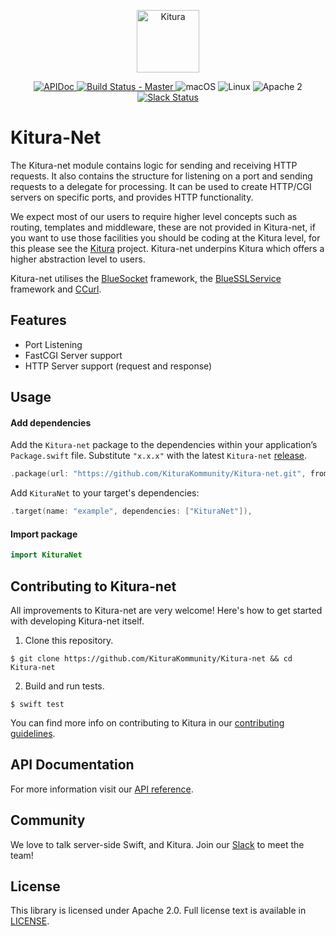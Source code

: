 <p align="center">
<a href="http://kitura.io/">
<img src="https://raw.githubusercontent.com/KituraKommunity/Kitura/master/Sources/Kitura/resources/kitura-bird.svg?sanitize=true" height="100" alt="Kitura">
</a>
</p>

<p align="center">
    <a href="https://ibm-swift.github.io/Kitura-net/index.html">
    <img src="https://img.shields.io/badge/apidoc-KituraNet-1FBCE4.svg?style=flat" alt="APIDoc">
    </a>
    <a href="https://travis-ci.org/KituraKommunity/Kitura-net">
    <img src="https://travis-ci.org/KituraKommunity/Kitura-net.svg?branch=master" alt="Build Status - Master">
    </a>
    <img src="https://img.shields.io/badge/os-macOS-green.svg?style=flat" alt="macOS">
    <img src="https://img.shields.io/badge/os-linux-green.svg?style=flat" alt="Linux">
    <img src="https://img.shields.io/badge/license-Apache2-blue.svg?style=flat" alt="Apache 2">
    <a href="http://swift-at-ibm-slack.mybluemix.net/">
    <img src="http://swift-at-ibm-slack.mybluemix.net/badge.svg" alt="Slack Status">
    </a>
</p>

# Kitura-Net

The Kitura-net module contains logic for sending and receiving HTTP requests. It also contains the structure for listening on a port and sending requests to a delegate for processing. It can be used to create HTTP/CGI servers on specific ports, and provides HTTP functionality.

We expect most of our users to require higher level concepts such as routing, templates and middleware, these are not provided in Kitura-net, if you want to use those facilities you should be coding at the Kitura level, for this please see the [Kitura](https://github.com/KituraKommunity/Kitura) project. Kitura-net underpins Kitura which offers a higher abstraction level to users.

Kitura-net utilises the [BlueSocket](https://github.com/KituraKommunity/BlueSocket) framework, the [BlueSSLService](https://github.com/KituraKommunity/BlueSSLService.git) framework and [CCurl](https://github.com/KituraKommunity/CCurl.git).

## Features

- Port Listening
- FastCGI Server support
- HTTP Server support (request and response)

## Usage

#### Add dependencies

Add the `Kitura-net` package to the dependencies within your application’s `Package.swift` file. Substitute `"x.x.x"` with the latest `Kitura-net` [release](https://github.com/KituraKommunity/Kitura-net/releases).

```swift
.package(url: "https://github.com/KituraKommunity/Kitura-net.git", from: "x.x.x")
```

Add `KituraNet` to your target's dependencies:

```swift
.target(name: "example", dependencies: ["KituraNet"]),
```

#### Import package

  ```swift
  import KituraNet
  ```

## Contributing to Kitura-net

All improvements to Kitura-net are very welcome! Here's how to get started with developing Kitura-net itself.

1. Clone this repository.

`$ git clone https://github.com/KituraKommunity/Kitura-net && cd Kitura-net`

2. Build and run tests.

`$ swift test`

You can find more info on contributing to Kitura in our [contributing guidelines](https://github.com/KituraKommunity/Kitura/blob/master/.github/CONTRIBUTING.md).

## API Documentation
For more information visit our [API reference](https://ibm-swift.github.io/Kitura-net/index.html).

## Community

We love to talk server-side Swift, and Kitura. Join our [Slack](http://swift-at-ibm-slack.mybluemix.net/) to meet the team!

## License
This library is licensed under Apache 2.0. Full license text is available in [LICENSE](https://github.com/KituraKommunity/Kitura-net/blob/master/LICENSE.txt).
